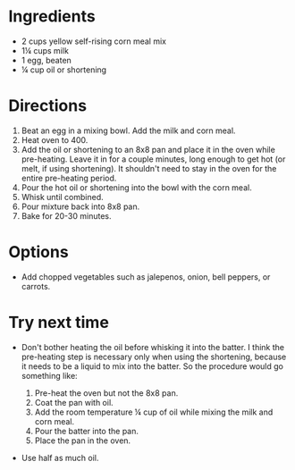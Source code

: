 # Ingredients

- 2 cups yellow self-rising corn meal mix
- 1¼ cups milk
- 1 egg, beaten
- ¼ cup oil or shortening

# Directions

1. Beat an egg in a mixing bowl. Add the milk and corn meal.
1. Heat oven to 400.
1. Add the oil or shortening to an 8x8 pan and place it in the oven while pre-heating. Leave it in for a couple minutes, long enough to get hot (or melt, if using shortening). It shouldn't need to stay in the oven for the entire pre-heating period.
1. Pour the hot oil or shortening into the bowl with the corn meal.
1. Whisk until combined.
1. Pour mixture back into 8x8 pan.
1. Bake for 20-30 minutes.

# Options

- Add chopped vegetables such as jalepenos, onion, bell peppers, or carrots.

# Try next time

- Don't bother heating the oil before whisking it into the batter. I think the pre-heating step is necessary only when using the shortening, because it needs to be a liquid to mix into the batter. So the procedure would go something like:

    1. Pre-heat the oven but not the 8x8 pan.
    1. Coat the pan with oil.
    1. Add the room temperature ¼ cup of oil while mixing the milk and corn meal.
    1. Pour the batter into the pan.
    1. Place the pan in the oven.

- Use half as much oil.
